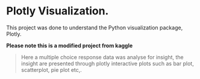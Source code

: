 # Plotly Visualization.

This project was done to understand the Python visualization package, Plotly.

**Please note this is a modified project from kaggle**

> Here a multiple choice response data was analyse for insight, the insight are presented through plotly interactive plots such as bar plot, scatterplot, pie plot etc,.